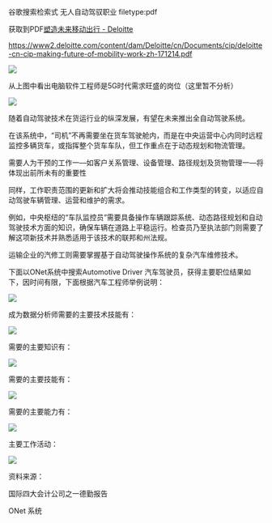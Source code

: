 谷歌搜索检索式 无人自动驾驭职业  filetype:pdf

获取到PDF[塑造未来移动出行 - Deloitte](https://www2.deloitte.com/content/dam/Deloitte/cn/Documents/cip/deloitte-cn-cip-making-future-of-mobility-work-zh-171214.pdf)

<https://www2.deloitte.com/content/dam/Deloitte/cn/Documents/cip/deloitte-cn-cip-making-future-of-mobility-work-zh-171214.pdf>



![](https://i.loli.net/2019/06/30/5d1869e40681844908.jpg)

从上图中看出电脑软件工程师是5G时代需求旺盛的岗位（这里暂不分析）



![](https://i.loli.net/2019/06/30/5d186b1f53c9c66235.jpg)

随着自动驾驶技术在货运行业的纵深发展，有望在未来推出全自动驾驶系统。

在该系统中，“司机”不再需要坐在货车驾驶舱内，而是在中央运营中心内同时远程监控多辆货车，或指挥整个货车车队，但工作重点在于动态规划和物流管理。

需要人为干预的工作一—如客户关系管理、设备管理、路径规划及货物管理一—将体现出前所未有的重要性

同样，工作职责范围的更新和扩大将会推动技能组合和工作类型的转变，以适应自动驾驶车辆管理、运营和维护的需求。

例如，中央枢纽的“车队监控员”需要具备操作车辆跟踪系统、动态路径规划和自动驾驶技术方面的知识，确保车辆在道路上平稳运行。检查员乃至执法部门则需要了解这项新技术并熟悉适用于该技术的联邦和州法规。

运输企业的汽修工则需要掌握基于自动驾驶操作系统的复杂汽车维修技术。

下面以ONet系统中搜索Automotive Driver 汽车驾驶员，获得主要职位结果如下，因时间有限，下面根据汽车工程师举例说明：

![](https://i.loli.net/2019/06/30/5d1873d1c74fd76433.jpg)

成为数据分析师需要的主要技术技能有：

![](https://i.loli.net/2019/06/30/5d187628b5a5e16522.png)



需要的主要知识有：

![](https://i.loli.net/2019/06/30/5d1876644c4e936642.jpg)

需要的主要技能有：

![](https://i.loli.net/2019/06/30/5d187686ce3e879574.jpg)

需要的主要能力有：

![](https://i.loli.net/2019/06/30/5d1876b11425610827.jpg)

主要工作活动：

![](https://i.loli.net/2019/06/30/5d1876d078e7176054.jpg)

资料来源：

国际四大会计公司之一德勤报告

ONet 系统